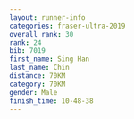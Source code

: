 ```yaml
---
layout: runner-info 
categories: fraser-ultra-2019 
overall_rank: 30
rank: 24
bib: 7019
first_name: Sing Han
last_name: Chin
distance: 70KM
category: 70KM
gender: Male
finish_time: 10-48-38
---
```

